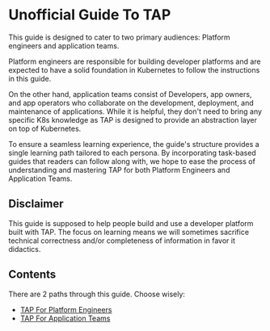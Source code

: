 # Unofficial Guide To TAP

This guide is designed to cater to two primary audiences: Platform engineers and application teams.

Platform engineers are responsible for building developer platforms and are expected to have a solid foundation in Kubernetes to follow the instructions in this guide.

On the other hand, application teams consist of Developers, app owners, and app operators who collaborate on the development, deployment, and maintenance of applications. While it is helpful, they don't need to bring any specific K8s knowledge as TAP is designed to provide an abstraction layer on top of Kubernetes.

To ensure a seamless learning experience, the guide's structure provides a single learning path tailored to each persona. By incorporating task-based guides that readers can follow along with, we hope to ease the process of understanding and mastering TAP for both Platform Engineers and Application Teams.

## Disclaimer

This guide is supposed to help people build and use a developer platform built with TAP. The focus on learning means we will sometimes sacrifice technical correctness and/or completeness of information in favor it didactics.

## Contents

There are 2 paths through this guide. Choose wisely:

- [TAP For Platform Engineers](./tap-for-platform-engineers)
- [TAP For Application Teams](./tap-for-app-teams)
